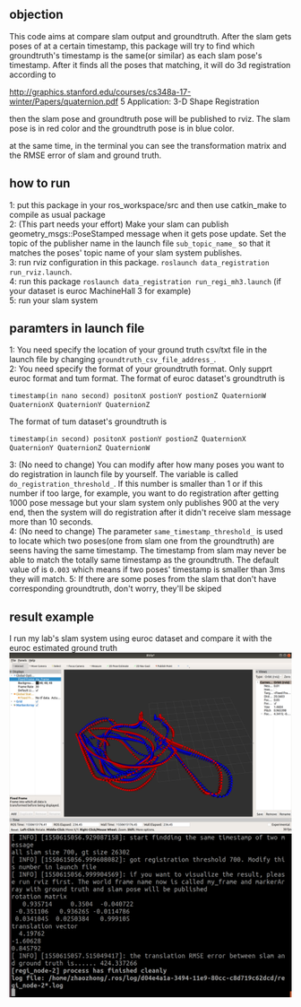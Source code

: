 
## objection
This code aims at compare slam output and groundtruth.
After the slam gets poses of at a certain timestamp, this package will try to find which groundtruth's timestamp is the same(or similar) as each slam pose's timestamp.
After it finds all the poses that matching, it will do 3d registration according to 

http://graphics.stanford.edu/courses/cs348a-17-winter/Papers/quaternion.pdf
5  Application: 3-D Shape Registration

then the slam pose and groundtruth pose will be published to rviz. The slam pose is in red color and the groundtruth pose is in blue color.

at the same time, in the terminal you can see the transformation matrix and the RMSE error of slam and ground truth.

## how to run
1: put this package in your ros_workspace/src and then use catkin_make to compile as usual package <br>
2: (This part needs your effort) Make your slam can publish geometry_msgs::PoseStamped message when it gets pose update. Set the topic of the publisher name in the launch file `sub_topic_name_` so that it matches the poses' topic name of your slam system publishes. <br>
3: run rviz configuration in this package. `roslaunch data_registration run_rviz.launch`. <br>
4: run this package `roslaunch data_registration run_regi_mh3.launch` (if your dataset is euroc MachineHall 3 for example) <br>
5: run your slam system

## paramters in launch file
1: You need specify the location of your ground truth csv/txt file in the launch file by changing `groundtruth_csv_file_address_`. <br>
2: You need specify the format of your groundtruth format. Only supprt euroc format and tum format. The format of euroc dataset's groundtruth is 
```
timestamp(in nano second) positonX postionY postionZ QuaternionW QuaternionX QuaternionY QuaternionZ
```
The format of tum dataset's groundtruth is 
```
timestamp(in second) positonX postionY postionZ QuaternionX QuaternionY QuaternionZ QuaternionW
```
3: (No need to change) You can modify after how many poses you want to do registration in launch file by yourself. The variable is called `do_registration_threshold_`. If this number is smaller than 1 or if this number if too large, for example, you want to do registration after getting 1000 pose message but your slam system only publishes 900 at the very end, then the system will do registration after it didn't receive slam message more than 10 seconds. <br>
4: (No need to change) The parameter `same_timestamp_threshold_` is used to locate which two poses(one from slam one from the groundtruth) are seens having the same timestamp. The timestamp from slam may never be able to match the totally same timestamp as the groundtruth. The default value of is `0.003` which means if two poses' timestamp is smaller than 3ms they will match.
5: If there are some poses from the slam that don't have corresponding groundtruth, don't worry, they'll be skiped

## result example
I run my lab's slam system using euroc dataset and compare it with the euroc estimated ground truth
![alt text](https://github.com/zhaozhongch/slam_groundtruth_comparison/blob/master/result_example/example.png)
![alt text](https://github.com/zhaozhongch/slam_groundtruth_comparison/blob/master/result_example/print_result.png)

